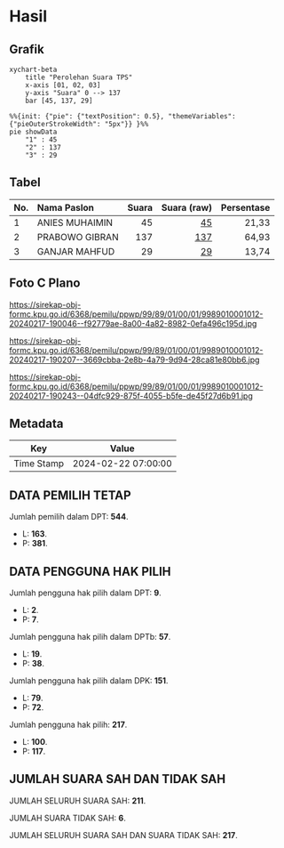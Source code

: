 # Hasil

## Grafik

```mermaid
xychart-beta
    title "Perolehan Suara TPS"
    x-axis [01, 02, 03]
    y-axis "Suara" 0 --> 137
    bar [45, 137, 29]
```

```mermaid
%%{init: {"pie": {"textPosition": 0.5}, "themeVariables": {"pieOuterStrokeWidth": "5px"}} }%%
pie showData
    "1" : 45
    "2" : 137
    "3" : 29
```

## Tabel

| No. | Nama Paslon    | Suara | Suara (raw) | Persentase |
|:--- |:-------------- | -----:| -----------:| ----------:|
| 1   | ANIES MUHAIMIN | 45    | [45][p-1]   | 21,33      |
| 2   | PRABOWO GIBRAN | 137   | [137][p-2]  | 64,93      |
| 3   | GANJAR MAHFUD  | 29    | [29][p-3]   | 13,74      |


[p-1]: https://github.com/gigit-pemilu/pemilu-2024-99-luar-negeri/blob/main/pilpres/hitung-suara/sub/99-luar-negeri/sub/89-penang-malaysia/sub/01-penang-malaysia/sub/0001-penang-malaysia/sub/012-tps-007/sub/paslon-1.txt
[p-2]: https://github.com/gigit-pemilu/pemilu-2024-99-luar-negeri/blob/main/pilpres/hitung-suara/sub/99-luar-negeri/sub/89-penang-malaysia/sub/01-penang-malaysia/sub/0001-penang-malaysia/sub/012-tps-007/sub/paslon-2.txt
[p-3]: https://github.com/gigit-pemilu/pemilu-2024-99-luar-negeri/blob/main/pilpres/hitung-suara/sub/99-luar-negeri/sub/89-penang-malaysia/sub/01-penang-malaysia/sub/0001-penang-malaysia/sub/012-tps-007/sub/paslon-3.txt

## Foto C Plano

https://sirekap-obj-formc.kpu.go.id/6368/pemilu/ppwp/99/89/01/00/01/9989010001012-20240217-190046--f92779ae-8a00-4a82-8982-0efa496c195d.jpg

https://sirekap-obj-formc.kpu.go.id/6368/pemilu/ppwp/99/89/01/00/01/9989010001012-20240217-190207--3669cbba-2e8b-4a79-9d94-28ca81e80bb6.jpg

https://sirekap-obj-formc.kpu.go.id/6368/pemilu/ppwp/99/89/01/00/01/9989010001012-20240217-190243--04dfc929-875f-4055-b5fe-de45f27d6b91.jpg


## Metadata

| Key        | Value               |
| ---------- | ------------------- |
| Time Stamp | 2024-02-22 07:00:00 |


## DATA PEMILIH TETAP

Jumlah pemilih dalam DPT: **544**.
 * L: **163**.
 * P: **381**.

## DATA PENGGUNA HAK PILIH

Jumlah pengguna hak pilih dalam DPT: **9**.
 * L: **2**.
 * P: **7**.

Jumlah pengguna hak pilih dalam DPTb: **57**.
 * L: **19**.
 * P: **38**.

Jumlah pengguna hak pilih dalam DPK: **151**.
 * L: **79**.
 * P: **72**.

Jumlah pengguna hak pilih: **217**.
 * L: **100**.
 * P: **117**.

## JUMLAH SUARA SAH DAN TIDAK SAH

JUMLAH SELURUH SUARA SAH: **211**.

JUMLAH SUARA TIDAK SAH: **6**.

JUMLAH SELURUH SUARA SAH DAN SUARA TIDAK SAH: **217**.


